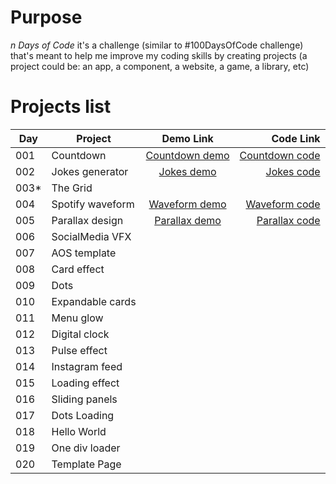 # Purpose

_n Days of Code_ it's a challenge (similar to #100DaysOfCode challenge) that's meant to help me improve my coding skills by creating projects (a project could be: an app, a component, a website, a game, a library, etc)

# Projects list

| Day   | Project          |    Demo Link     |        Code Link |
| ----- | ---------------- | :--------------: | ---------------: |
| 001   | Countdown        | [Countdown demo] | [Countdown code] |
| 002   | Jokes generator  |   [Jokes demo]   |     [Jokes code] |
| 003\* | The Grid         |                  |                  |
| 004   | Spotify waveform | [Waveform demo]  |  [Waveform code] |
| 005   | Parallax design  | [Parallax demo]  |  [Parallax code] |
| 006   | SocialMedia VFX  |                  |                  |
| 007   | AOS template     |                  |                  |
| 008   | Card effect      |                  |                  |
| 009   | Dots             |                  |                  |
| 010   | Expandable cards |                  |                  |
| 011   | Menu glow        |                  |                  |
| 012   | Digital clock    |                  |                  |
| 013   | Pulse effect     |                  |                  |
| 014   | Instagram feed   |                  |                  |
| 015   | Loading effect   |                  |                  |
| 016   | Sliding panels   |                  |                  |
| 017   | Dots Loading     |                  |                  |
| 018   | Hello World      |                  |                  |
| 019   | One div loader   |                  |                  |
| 020   | Template Page    |                  |                  |

[countdown demo]: https://trstefan.github.io/ndaysofcode/Countdown/index.html
[countdown code]: https://github.com/trstefan/ndaysofcode/tree/master/Countdown
[jokes demo]: https://trstefan.github.io/ndaysofcode/Jokes%20Generator/index.html
[jokes code]: https://github.com/trstefan/ndaysofcode/tree/master/Jokes%20Generator
[waveform demo]: https://trstefan.github.io/ndaysofcode/Spotify%20waveform/index.html
[waveform code]: https://github.com/trstefan/ndaysofcode/tree/master/Spotify%20waveform
[parallax demo]: https://trstefan.github.io/ndaysofcode/Parallax%20design/index.html
[parallax code]: https://github.com/trstefan/ndaysofcode/tree/master/Parallax%20design
